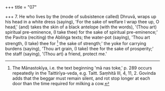 +++
title = "07"

+++
7. He who lives by the (mode of subsistence called) Dhruvā, wraps up his head in a white dress (saying), 'For the sake of welfare I wrap thee up, O head,' (and) takes the skin of a black antelope (with the words), '(Thou art) spiritual pre-eminence, (I take thee) for the sake of spiritual pre-eminence;' the Pavitra (reciting) the Abliṅga texts; the water-pot (saying), 'Thou art strength, (I take) thee for [^4]  the sake of strength;' the yoke for carrying burdens (saying), 'Thou art grain, (I take) thee for the sake of prosperity;' the staff (saying), '(Thou art) a friend, protect me.'


[^4]:  The Mānastokīya, i.e. the text beginning 'mā nas toke,' p. 289 occurs repeatedly in the Taittirīya-veda, e.g. Taitt. Saṃhitā III, 4, 11, 2. Govinda adds that the beggar must remain silent, and rot stop longer at each door than the time required for milking a cow.
